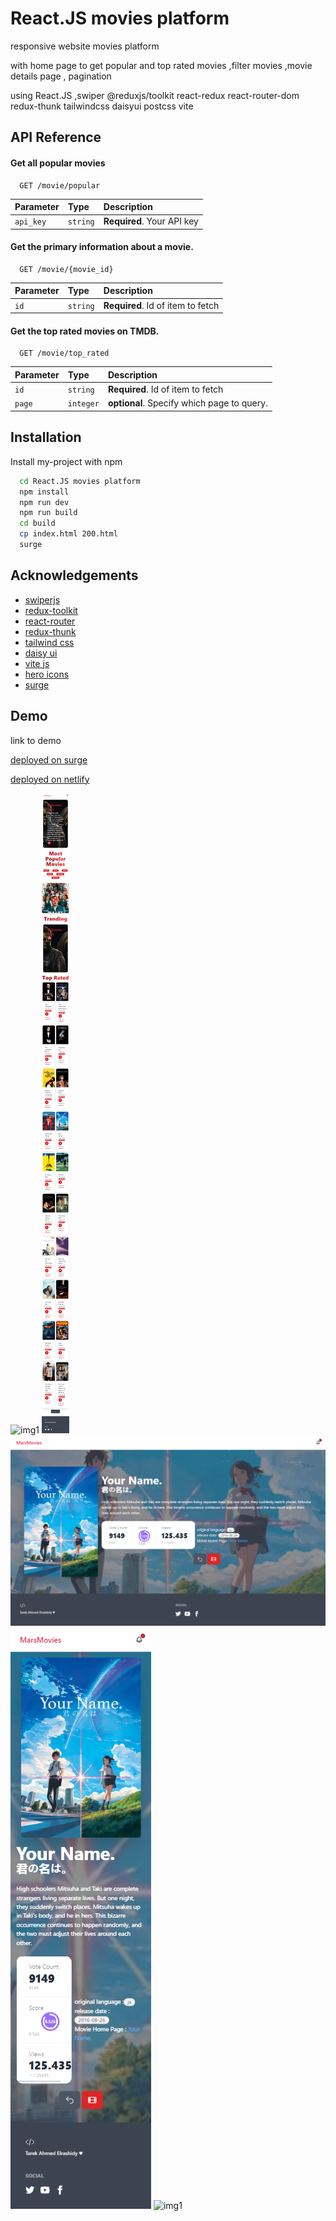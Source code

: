 
# React.JS movies platform  

responsive website movies platform

with home page to get popular and top rated movies ,filter movies ,movie details page , pagination

using React.JS ,swiper
@reduxjs/toolkit
react-redux
react-router-dom
redux-thunk
tailwindcss
daisyui
postcss
vite

## API Reference

#### Get all popular movies

```http
  GET /movie/popular
```

| Parameter | Type     | Description                |
| :-------- | :------- | :------------------------- |
| `api_key` | `string` | **Required**. Your API key |

#### Get the primary information about a movie.

```http
  GET /movie/{movie_id}
```

| Parameter | Type     | Description                       |
| :-------- | :------- | :-------------------------------- |
| `id`      | `string` | **Required**. Id of item to fetch |

#### Get the top rated movies on TMDB.

```http
  GET /movie/top_rated
```

| Parameter | Type     | Description                       |
| :-------- | :------- | :-------------------------------- |
| `id`      | `string` | **Required**. Id of item to fetch |
| `page`      | `integer` | **optional**. Specify which page to query. |




## Installation

Install my-project with npm

```bash
  cd React.JS movies platform
  npm install 
  npm run dev
  npm run build
  cd build
  cp index.html 200.html
  surge
```
    
## Acknowledgements

 - [swiperjs](https://swiperjs.com/demos#space-between)
 - [redux-toolkit](https://redux-toolkit.js.org/)
 - [react-router](https://reactrouter.com/en/main)
 - [redux-thunk](https://redux.js.org/usage/writing-logic-thunks)
 - [tailwind css](https://tailwindcss.com/)
 - [daisy ui](https://daisyui.com/)
 - [vite js](https://vitejs.dev/)
 - [hero icons](https://heroicons.com/)
 - [surge](https://surge.sh/)
 
## Demo

 link to demo

[deployed on  surge ](https://industrious-digestion.surge.sh/)

[deployed   on  netlify](https://fluffy-cuchufli-91a178.netlify.app/)





![img1](img3.png?raw=true "Title")
![img1](img1.png?raw=true "Title")
![img1](img2.png?raw=true "Title")
![img1](img4.png?raw=true "Title")
![img1](img5.png?raw=true "Title")
